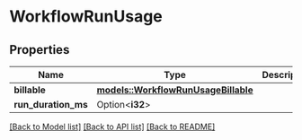# WorkflowRunUsage

## Properties

Name | Type | Description | Notes
------------ | ------------- | ------------- | -------------
**billable** | [**models::WorkflowRunUsageBillable**](workflow_run_usage_billable.md) |  | 
**run_duration_ms** | Option<**i32**> |  | [optional]

[[Back to Model list]](../README.md#documentation-for-models) [[Back to API list]](../README.md#documentation-for-api-endpoints) [[Back to README]](../README.md)


